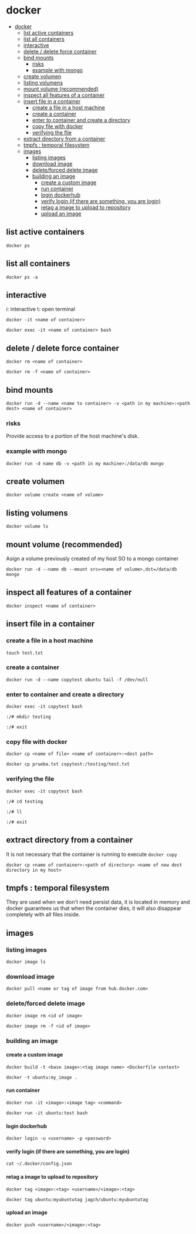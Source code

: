# docker

- [docker](#docker)
  - [list active containers](#list-active-containers)
  - [list all containers](#list-all-containers)
  - [interactive](#interactive)
  - [delete / delete force container](#delete--delete-force-container)
  - [bind mounts](#bind-mounts)
    - [risks](#risks)
    - [example with mongo](#example-with-mongo)
  - [create volumen](#create-volumen)
  - [listing volumens](#listing-volumens)
  - [mount volume (recommended)](#mount-volume-recommended)
  - [inspect all features of a container](#inspect-all-features-of-a-container)
  - [insert file in a container](#insert-file-in-a-container)
    - [create a file in a host machine](#create-a-file-in-a-host-machine)
    - [create a container](#create-a-container)
    - [enter to container and create a directory](#enter-to-container-and-create-a-directory)
    - [copy file with docker](#copy-file-with-docker)
    - [verifying the file](#verifying-the-file)
  - [extract directory from a container](#extract-directory-from-a-container)
  - [tmpfs : temporal filesystem](#tmpfs--temporal-filesystem)
  - [images](#images)
    - [listing images](#listing-images)
    - [download image](#download-image)
    - [delete/forced delete image](#deleteforced-delete-image)
    - [building an image](#building-an-image)
      - [create a custom image](#create-a-custom-image)
      - [run container](#run-container)
      - [login dockerhub](#login-dockerhub)
      - [verify login (if there are something, you are login)](#verify-login-if-there-are-something-you-are-login)
      - [retag a image to upload to repository](#retag-a-image-to-upload-to-repository)
      - [upload an image](#upload-an-image)


## list active containers
```docker ps```

## list all containers
```docker ps -a```

## interactive
i: interactive
t: open terminal

```docker -it <name of container>```

```docker exec -it <name of container> bash```

## delete / delete force container
```docker rm <name of container>```

```docker rm -f <name of container>```

## bind mounts
```docker run -d --name <name to container> -v <path in my machine>:<path dest> <name of container>```

### risks
Provide access to a portion of the host machine's disk.

### example with mongo
```docker run -d name db -v <path in my machine>:/data/db mongo```

## create volumen
```docker volume create <name of volume>```

## listing volumens
```docker volume ls```

## mount volume (recommended)
Asign a volume previously created of my host SO to a mongo container

```docker run -d --name db --mount src=<name of volume>,dst=/data/db mongo```

## inspect all features of a container
```docker inspect <name of container>```

## insert file in a container

### create a file in a host machine
```touch test.txt```

### create a container
```docker run -d --name copytest ubuntu tail -f /dev/null```

### enter to container and create a directory
```docker exec -it copytest bash```

```:/# mkdir testing```

```:/# exit```

### copy file with docker
```docker cp <name of file> <name of container>:<dest path>```

```docker cp prueba.txt copytest:/testing/test.txt```

### verifying the file
```docker exec -it copytest bash```

```:/# cd testing```

```:/# ll```

```:/# exit```

## extract directory from a container
It is not necessary that the container is running to execute ```docker copy```

```docker cp <name of container>:<path of directory> <name of new dest directory in my host>```

## tmpfs : temporal filesystem
They are used when we don't need persist data, it is located in memory and docker guarantees us that when the container dies, it will also disappear completely with all files inside.

## images

### listing images
```docker image ls```

### download image 
```docker pull <name or tag of image from hub.docker.com>```

### delete/forced delete image
```docker image rm <id of image>```

```docker image rm -f <id of image>```

### building an image

#### create a custom image
```docker build -t <base image>:<tag image name> <Dockerfile context>```

```docker -t ubuntu:my_image .```

#### run container
```docker run -it <image>:<image tag> <command>```

```docker run -it ubuntu:test bash```

#### login dockerhub
```docker login -u <username> -p <password>```

#### verify login (if there are something, you are login)
```cat ~/.docker/config.json```

#### retag a image to upload to repository
```docker tag <image>:<tag> <username>/<image>:<tag>```

```docker tag ubuntu:myubuntutag jagch/ubuntu:myubuntutag```

#### upload an image
```docker push <username>/<image>:<tag>```











